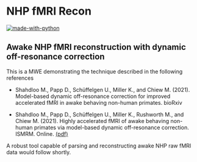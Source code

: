 # NHP fMRI Recon
[![made-with-python](https://img.shields.io/badge/Made%20with-Python-1f425f.svg)](https://www.python.org/)

[comment]: <> (![version]&#40;https://img.shields.io/badge/version-0.9.85-brightgreen&#41;)

Awake NHP fMRI reconstruction with dynamic off-resonance correction
---
This is a MWE demonstrating the technique described in the following references
* Shahdloo M., Papp D., Schüffelgen U., Miller K., and Chiew M. (2021). Model-based dynamic off-resonance correction for improved accelerated fMRI in awake behaving non-human primates. bioRxiv 
  
* Shahdloo M., Papp D., Schüffelgen U., Miller K., Rushworth M., and Chiew M. (2021). Highly accelerated fMRI of awake behaving non-human primates via model-based dynamic off-resonance correction. ISMRM. Online. [(pdf)](https://moshahdloo.com/uploads/2596.pdf)

A robust tool capable of parsing and reconstructing awake NHP raw fMRI data would follow shortly. 